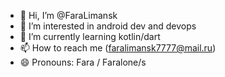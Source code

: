 - 👋 Hi, I’m @FaraLimansk
- 👀 I’m interested in android dev and devops
- 🌱 I’m currently learning kotlin/dart
- 📫 How to reach me (faralimansk7777@mail.ru)
- 😄 Pronouns: Fara / Faralone/s

<!---
FaraLimansk/FaraLimansk is a ✨ special ✨ repository because its `README.md` (this file) appears on your GitHub profile.
You can click the Preview link to take a look at your changes.
--->
